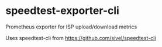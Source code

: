 # speedtest-exporter-cli
 Prometheus exporter for ISP upload/download metrics

 Uses speedtest-cli from https://github.com/sivel/speedtest-cli
 